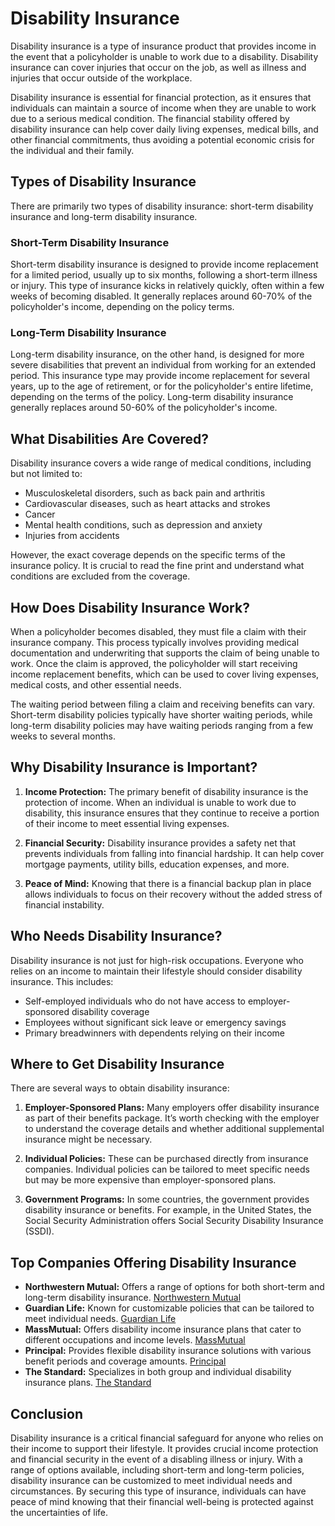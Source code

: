 # Disability Insurance

Disability insurance is a type of insurance product that provides income in the event that a policyholder is unable to work due to a disability. Disability insurance can cover injuries that occur on the job, as well as illness and injuries that occur outside of the workplace.

Disability insurance is essential for financial protection, as it ensures that individuals can maintain a source of income when they are unable to work due to a serious medical condition. The financial stability offered by disability insurance can help cover daily living expenses, medical bills, and other financial commitments, thus avoiding a potential economic crisis for the individual and their family.

## Types of Disability Insurance

There are primarily two types of disability insurance: short-term disability insurance and long-term disability insurance.

### Short-Term Disability Insurance

Short-term disability insurance is designed to provide income replacement for a limited period, usually up to six months, following a short-term illness or injury. This type of insurance kicks in relatively quickly, often within a few weeks of becoming disabled. It generally replaces around 60-70% of the policyholder's income, depending on the policy terms.

### Long-Term Disability Insurance

Long-term disability insurance, on the other hand, is designed for more severe disabilities that prevent an individual from working for an extended period. This insurance type may provide income replacement for several years, up to the age of retirement, or for the policyholder's entire lifetime, depending on the terms of the policy. Long-term disability insurance generally replaces around 50-60% of the policyholder's income.

## What Disabilities Are Covered?

Disability insurance covers a wide range of medical conditions, including but not limited to:

- Musculoskeletal disorders, such as back pain and arthritis
- Cardiovascular diseases, such as heart attacks and strokes
- Cancer
- Mental health conditions, such as depression and anxiety
- Injuries from accidents

However, the exact coverage depends on the specific terms of the insurance policy. It is crucial to read the fine print and understand what conditions are excluded from the coverage.

## How Does Disability Insurance Work?

When a policyholder becomes disabled, they must file a claim with their insurance company. This process typically involves providing medical documentation and underwriting that supports the claim of being unable to work. Once the claim is approved, the policyholder will start receiving income replacement benefits, which can be used to cover living expenses, medical costs, and other essential needs.

The waiting period between filing a claim and receiving benefits can vary. Short-term disability policies typically have shorter waiting periods, while long-term disability policies may have waiting periods ranging from a few weeks to several months.

## Why Disability Insurance is Important?

1. **Income Protection:** The primary benefit of disability insurance is the protection of income. When an individual is unable to work due to disability, this insurance ensures that they continue to receive a portion of their income to meet essential living expenses.

2. **Financial Security:** Disability insurance provides a safety net that prevents individuals from falling into financial hardship. It can help cover mortgage payments, utility bills, education expenses, and more.

3. **Peace of Mind:** Knowing that there is a financial backup plan in place allows individuals to focus on their recovery without the added stress of financial instability.

## Who Needs Disability Insurance?

Disability insurance is not just for high-risk occupations. Everyone who relies on an income to maintain their lifestyle should consider disability insurance. This includes:

- Self-employed individuals who do not have access to employer-sponsored disability coverage
- Employees without significant sick leave or emergency savings
- Primary breadwinners with dependents relying on their income

## Where to Get Disability Insurance

There are several ways to obtain disability insurance:

1. **Employer-Sponsored Plans:** Many employers offer disability insurance as part of their benefits package. It’s worth checking with the employer to understand the coverage details and whether additional supplemental insurance might be necessary.

2. **Individual Policies:** These can be purchased directly from insurance companies. Individual policies can be tailored to meet specific needs but may be more expensive than employer-sponsored plans.

3. **Government Programs:** In some countries, the government provides disability insurance or benefits. For example, in the United States, the Social Security Administration offers Social Security Disability Insurance (SSDI).

## Top Companies Offering Disability Insurance

- **Northwestern Mutual:** Offers a range of options for both short-term and long-term disability insurance. [Northwestern Mutual](https://www.northwesternmutual.com)
- **Guardian Life:** Known for customizable policies that can be tailored to meet individual needs. [Guardian Life](https://www.guardianlife.com)
- **MassMutual:** Offers disability income insurance plans that cater to different occupations and income levels. [MassMutual](https://www.massmutual.com)
- **Principal:** Provides flexible disability insurance solutions with various benefit periods and coverage amounts. [Principal](https://www.principal.com)
- **The Standard:** Specializes in both group and individual disability insurance plans. [The Standard](https://www.standard.com)

## Conclusion

Disability insurance is a critical financial safeguard for anyone who relies on their income to support their lifestyle. It provides crucial income protection and financial security in the event of a disabling illness or injury. With a range of options available, including short-term and long-term policies, disability insurance can be customized to meet individual needs and circumstances. By securing this type of insurance, individuals can have peace of mind knowing that their financial well-being is protected against the uncertainties of life.